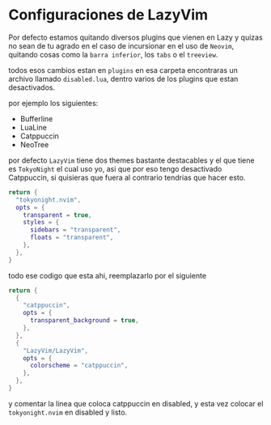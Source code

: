 # Configuraciones de LazyVim

Por defecto estamos quitando diversos plugins que vienen en Lazy y quizas no sean de tu agrado en el caso de incursionar en el uso de `Neovim`, quitando cosas como la `barra inferior`, los `tabs` o el `treeview`.

todos esos cambios estan en `plugins` en esa carpeta encontraras un archivo llamado `disabled.lua`, dentro varios de los plugins que estan desactivados.

por ejemplo los siguientes:

- Bufferline
- LuaLine
- Catppuccin
- NeoTree

por defecto `LazyVim` tiene dos themes bastante destacables y el que tiene es `TokyoNight` el cual uso yo, asi que por eso tengo desactivado Catppuccin, si quisieras que fuera al contrario tendrias que hacer esto.

```lua
return {
  "tokyonight.nvim",
  opts = {
    transparent = true,
    styles = {
      sidebars = "transparent",
      floats = "transparent",
    },
  },
}
```

todo ese codigo que esta ahi, reemplazarlo por el siguiente

```lua
return {
  {
    "catppuccin",
    opts = {
      transparent_background = true,
    },
  },
  {
    "LazyVim/LazyVim",
    opts = {
      colorscheme = "catppuccin",
    },
  },
}
```

y comentar la linea que coloca catppuccin en disabled, y esta vez colocar el `tokyonight.nvim` en disabled y listo.
